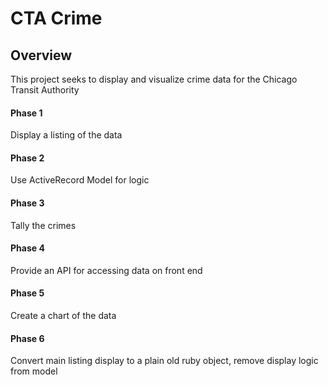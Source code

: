 # CTA Crime

## Overview

This project seeks to display and visualize crime data for the Chicago Transit Authority

#### Phase 1

Display a listing of the data

#### Phase 2

Use ActiveRecord Model for logic

#### Phase 3

Tally the crimes

#### Phase 4

Provide an API for accessing data on front end

#### Phase 5

Create a chart of the data

#### Phase 6

Convert main listing display to a plain old ruby object, remove display logic from model
